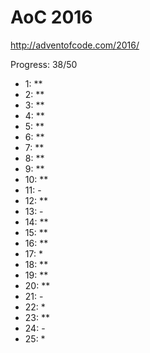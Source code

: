 AoC 2016
====

http://adventofcode.com/2016/


Progress: 38/50

- 1:      **
- 2:      **
- 3:      **
- 4:      **
- 5:      **
- 6:      **
- 7:      **
- 8:      **
- 9:      **
- 10:     **
- 11:     -
- 12:     **
- 13:     -
- 14:     **
- 15:     **
- 16:     **
- 17:     *
- 18:     **
- 19:     **
- 20:     **
- 21:     -
- 22:     *
- 23:     **
- 24:     -
- 25:     *